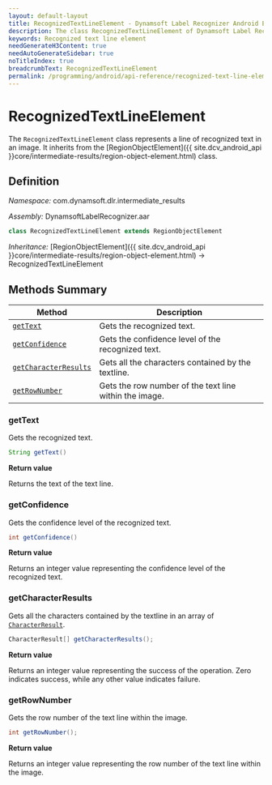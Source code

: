 ```yaml
---
layout: default-layout
title: RecognizedTextLineElement - Dynamsoft Label Recognizer Android Edition
description: The class RecognizedTextLineElement of Dynamsoft Label Recognizer represents a line of recognized text in an image.
keywords: Recognized text line element
needGenerateH3Content: true
needAutoGenerateSidebar: true
noTitleIndex: true
breadcrumbText: RecognizedTextLineElement
permalink: /programming/android/api-reference/recognized-text-line-element.html
---
```


# RecognizedTextLineElement

The `RecognizedTextLineElement` class represents a line of recognized text in an image. It inherits from the [RegionObjectElement]({{ site.dcv_android_api }}core/intermediate-results/region-object-element.html) class.

## Definition

*Namespace:* com.dynamsoft.dlr.intermediate_results

*Assembly:* DynamsoftLabelRecognizer.aar

```java
class RecognizedTextLineElement extends RegionObjectElement
```

*Inheritance:* [RegionObjectElement]({{ site.dcv_android_api }}core/intermediate-results/region-object-element.html) -> RecognizedTextLineElement

## Methods Summary

| Method | Description |
| ------ | ----------- |
| [`getText`](#gettext) | Gets the recognized text. |
| [`getConfidence`](#getconfidence) | Gets the confidence level of the recognized text. |
| [`getCharacterResults`](#getcharacterresults) | Gets all the characters contained by the textline. |
| [`getRowNumber`](#getrownumber) | Gets the row number of the text line within the image. |

### getText

Gets the recognized text.

```java
String getText()
```

**Return value**

Returns the text of the text line.

### getConfidence

Gets the confidence level of the recognized text.

```java
int getConfidence()
```

**Return value**

Returns an integer value representing the confidence level of the recognized text.

### getCharacterResults

Gets all the characters contained by the textline in an array of [`CharacterResult`](character-result.md).

```java
CharacterResult[] getCharacterResults();
```

**Return value**

Returns an integer value representing the success of the operation. Zero indicates success, while any other value indicates failure.

### getRowNumber

Gets the row number of the text line within the image.

```java
int getRowNumber();
```

**Return value**

Returns an integer value representing the row number of the text line within the image.
